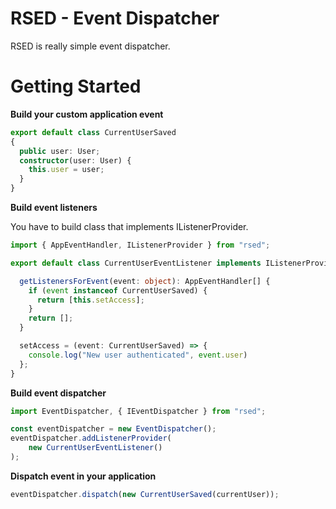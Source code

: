 # RSED - Event Dispatcher

RSED is really simple event dispatcher.

# Getting Started

**Build your custom application event**
```typescript 
export default class CurrentUserSaved 
{
  public user: User;  
  constructor(user: User) {
    this.user = user;
  }
}
```

**Build event listeners** 

You have to build class that implements IListenerProvider.
```typescript
import { AppEventHandler, IListenerProvider } from "rsed";

export default class CurrentUserEventListener implements IListenerProvider {

  getListenersForEvent(event: object): AppEventHandler[] {
    if (event instanceof CurrentUserSaved) {
      return [this.setAccess];
    }
    return [];
  }

  setAccess = (event: CurrentUserSaved) => {
    console.log("New user authenticated", event.user) 
  };
}
```

**Build event dispatcher**
```typescript
import EventDispatcher, { IEventDispatcher } from "rsed";

const eventDispatcher = new EventDispatcher();
eventDispatcher.addListenerProvider(
    new CurrentUserEventListener()
);
```

**Dispatch event in your application**
```typescript
eventDispatcher.dispatch(new CurrentUserSaved(currentUser));
```